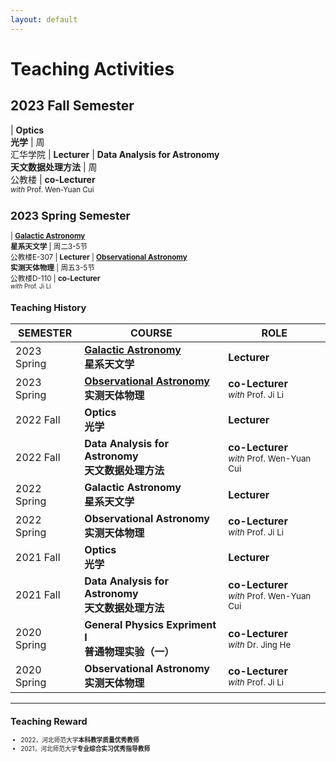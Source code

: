```yaml
---
layout: default
---
```


# Teaching Activities

## 2023 Fall Semester

| **Optics**<br>**光学** |  周<br>汇华学院 | **Lecturer**
| **Data Analysis for Astronomy**<br>**天文数据处理方法** |  周<br>公教楼 | **co-Lecturer** <small><br><i>with</i> Prof. Wen-Yuan Cui

## 2023 Spring Semester

| **[Galactic Astronomy](/teaching/Galaxy)**<br>**星系天文学** |  周二3-5节<br>公教楼E-307 | **Lecturer**
| **[Observational Astronomy](/teaching/ObsAstro.md)**<br>**实测天体物理** |  周五3-5节<br>公教楼D-110 | **co-Lecturer** <small><br><i>with</i> Prof. Ji Li

## Teaching History

SEMESTER | COURSE | ROLE 
---------|--------|------
2023 Spring | **[Galactic Astronomy](/teaching/Galaxy)**<br>**星系天文学** |  **Lecturer**
2023 Spring | **[Observational Astronomy]()**<br>**实测天体物理** | **co-Lecturer** <small><br><i>with</i> Prof. Ji Li
2022 Fall | **Optics**<br>**光学** | **Lecturer** 
2022 Fall | **Data Analysis for Astronomy**<br>**天文数据处理方法** |  **co-Lecturer** <small><br><i>with</i> Prof. Wen-Yuan Cui
2022 Spring | **Galactic Astronomy**<br>**星系天文学** |  **Lecturer**
2022 Spring | **Observational Astronomy**<br>**实测天体物理** | **co-Lecturer** <small><br><i>with</i> Prof. Ji Li
2021 Fall | **Optics**<br>**光学** | **Lecturer** 
2021 Fall | **Data Analysis for Astronomy**<br>**天文数据处理方法** |  **co-Lecturer** <small><br><i>with</i> Prof. Wen-Yuan Cui
2020 Spring | **General Physics Expriment I**<br>**普通物理实验（一）** | **co-Lecturer** <small><br><i>with</i> Dr. Jing He
2020 Spring | **Observational Astronomy**<br>**实测天体物理** | **co-Lecturer** <small><br><i>with</i> Prof. Ji Li

----

## Teaching Reward
* 2022，河北师范大学**本科教学质量优秀教师**
* 2021，河北师范大学**专业综合实习优秀指导教师**